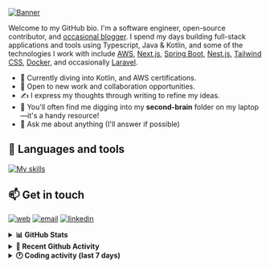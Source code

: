 [![Banner](https://raw.githubusercontent.com/wilfriedago/wilfriedago/main/assets/1.png)][website]

Welcome to my GitHub bio. I'm a software engineer, open-source contributor, and [occasional blogger][blog]. I spend my days building full-stack applications and tools using Typescript, Java & Kotlin, and some of the technologies I work with include [AWS](https://aws.amazon.com/fr/), [Next.js](https://nextjs.org/), [Spring Boot](https://spring.io/projects/spring-boot), [Nest.js](https://nestjs.com/), [Tailwind CSS](https://github.com/tailwindlabs/tailwindcss), [Docker](https://www.docker.com/), and occasionally [Laravel](https://laravel.com/).

- 🔭 Currently diving into Kotlin, and AWS certifications.
- 👯 Open to new work and collaboration opportunities.
- ✍️ I express my thoughts through writing to refine my ideas.
- 🧠 You'll often find me digging into my **second-brain** folder on my laptop—it's a handy resource!
- 💬 Ask me about anything (I'll answer if possible)

## 🎨 Languages and tools

[![My skills](https://skillicons.dev/icons?i=typescript,js,nodejs,nest,java,kotlin,spring,python,fastapi,django,aws,docker,vscode,idea,tailwind&perline=15)](https://wilfriedago.dev/about#skills)

## 📫 Get in touch
[![web](https://img.shields.io/badge/WEBSITE-12100E?logo=google-earth&color=282A36)][website]
[![email](https://img.shields.io/badge/MAIL-12100E?logo=mailgun&color=282A36)][mail]
[![linkedin](https://img.shields.io/badge/LINKEDIN-12100E?logo=linkedin&color=282A36)][linkedin]


<details>
  <summary><b>📊 GitHub Stats</b></summary>
	<br/>
	<p align="left">
		<img width="49.5%" src="https://github-readme-stats.vercel.app/api?username=wilfriedago&show_icons=true&count_private=true&title_color=10b981&icon_color=10b981&theme=react&hide_border=true" />
		<img width="49.5%" src="https://streak-stats.demolab.com/?user=wilfriedago&hide_border=true&theme=react&ring=10b981&fire=fff&currStreakNum=fff&sideLabels=10b981&currStreakLabel=10b981&sideNums=fff" />
	</p>
</details>

<details>
  <summary><b>📅 Recent Github Activity</b></summary>
	<br>

<!--RECENT_ACTIVITY:last_update-->
Last Updated: Wednesday, March 26th, 2025, 4:18:21 AM
<!--RECENT_ACTIVITY:last_update_end-->

<!--RECENT_ACTIVITY:start-->
1. 🔱 Forked [wilfriedago/keycloak-theme](https://github.com/wilfriedago/keycloak-theme) from [ekosutrisno/keycloak-theme](https://github.com/ekosutrisno/keycloak-theme)<br>
2. ⭐ Starred [ekosutrisno/keycloak-theme](https://github.com/ekosutrisno/keycloak-theme)<br>
3. 🔱 Forked [wilfriedago/outline](https://github.com/wilfriedago/outline) from [outline/outline](https://github.com/outline/outline)<br>
4. ⭐ Starred [outline/outline](https://github.com/outline/outline)<br>
5. ⬆️ Pushed 9 commit(s) to [wilfriedago/spring-boot-kotlin-template](https://github.com/wilfriedago/spring-boot-kotlin-template)<br>
<!--RECENT_ACTIVITY:end-->
</details>

<details>
  <summary><b>🕐 Coding activity (last 7 days)</b></summary>
	<br>

<!--START_SECTION:waka-->

```python
Total Time: 23 hrs 55 mins

Java              14 hrs 46 mins  ███████████████▒░░░░░░░░░   61.67 %
XML               1 hr 28 mins    █▓░░░░░░░░░░░░░░░░░░░░░░░   06.13 %
Dart              1 hr 18 mins    █▒░░░░░░░░░░░░░░░░░░░░░░░   05.49 %
TypeScript        38 mins         ▓░░░░░░░░░░░░░░░░░░░░░░░░   02.69 %
Python            17 mins         ▒░░░░░░░░░░░░░░░░░░░░░░░░   01.21 %
JavaScript        14 mins         ▒░░░░░░░░░░░░░░░░░░░░░░░░   00.98 %
Groovy            8 mins          ░░░░░░░░░░░░░░░░░░░░░░░░░   00.60 %
```

<!--END_SECTION:waka-->
</details>

[website]: https://wilfriedago.dev
[linkedin]: https://linkedin.com/in/wilfriedago
[blog]: https://wilfriedago.dev/blog
[mail]: mailto:me@wilfriedago.dev
